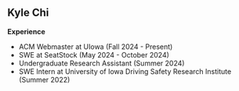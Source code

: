 ## Kyle Chi

**Experience**
* ACM Webmaster at UIowa (Fall 2024 - Present)
* SWE at SeatStock (May 2024 - October 2024)
* Undergraduate Research Assistant (Summer 2024)
* SWE Intern at University of Iowa Driving Safety Research Institute (Summer 2022)

<!--
**kylechi05/kylechi05** is a ✨ _special_ ✨ repository because its `README.md` (this file) appears on your GitHub profile.

Here are some ideas to get you started:

- 🔭 I’m currently working on ...
- 🌱 I’m currently learning ...
- 👯 I’m looking to collaborate on ...
- 🤔 I’m looking for help with ...
- 💬 Ask me about ...
- 📫 How to reach me: ...
- 😄 Pronouns: ...
- ⚡ Fun fact: ...
-->
